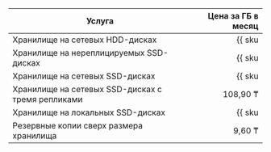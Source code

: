 | Услуга                                  | Цена за ГБ в месяц                                                          |
|-----------------------------------------|----------------------------------------------------------------------------:|
| Хранилище на сетевых HDD-дисках         | {{ sku|KZT|mdb.cluster.network-hdd.opensearch|month|string }}               |
| Хранилище на нереплицируемых SSD-дисках | {{ sku|KZT|mdb.cluster.network-ssd-nonreplicated.opensearch|month|string }} |
| Хранилище на сетевых SSD-дисках         | {{ sku|KZT|mdb.cluster.network-nvme.opensearch|month|string }}              |
| Хранилище на сетевых SSD-дисках с тремя репликами | 108,90 ₸ |
| Хранилище на локальных SSD-дисках       | {{ sku|KZT|mdb.cluster.local-nvme.opensearch|month|string }}                |
| Резервные копии сверх размера хранилища | 9,60 ₸                                                                      |
